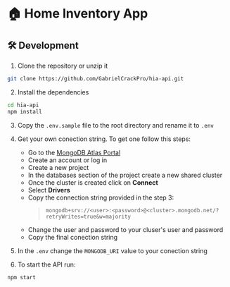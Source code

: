 # 🏠 Home Inventory App

## 🛠 Development

1. Clone the repository or unzip it

```bash
git clone https://github.com/GabrielCrackPro/hia-api.git
```

2. Install the dependencies

```bash
cd hia-api
npm install
```

3. Copy the <code>.env.sample</code> file to the root directory and rename it to <code>.env</code>
4. Get your own conection string. To get one follow this steps:

   - Go to the [MongoDB Atlas Portal](https://www.mongodb.com/atlas)
   - Create an account or log in
   - Create a new project
   - In the databases section of the project create a new shared cluster
   - Once the cluster is created click on **Connect**
   - Select **Drivers**
   - Copy the connection string provided in the step 3:
     > `mongodb+srv://<user>:<password>@<cluster>.mongodb.net/?retryWrites=true&w=majority`
   - Change the user and password to your cluser's user and password
   - Copy the final conection string

5. In the <code>.env</code> change the <code>MONGODB_URI</code> value to your conection string
6. To start the API run:

```bash
npm start
```
